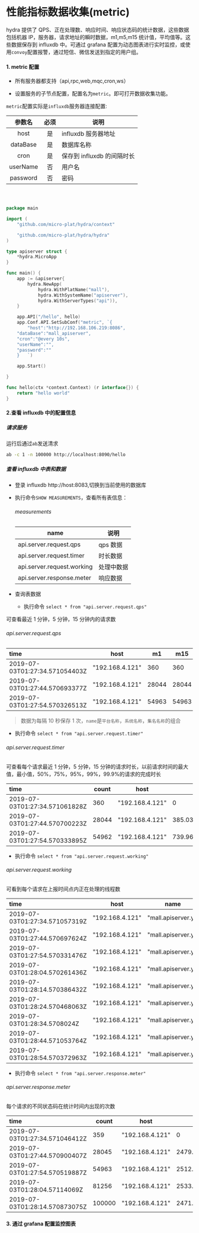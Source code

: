 # 性能指标数据收集(metric)

hydra 提供了 QPS、正在处理数、响应时间、响应状态码的统计数据，这些数据包括机器 IP，服务器，请求地址的瞬时数据，m1,m5,m15 统计值，平均值等。这些数据保存到 influxdb 中。可通过 grafana 配置为动态图表进行实时监控，或使用`convoy`配置报警，通过短信、微信发送到指定的用户组。

#### 1. metric 配置

- 所有服务器都支持（api,rpc,web,mqc,cron,ws）

- 设置服务的子节点配置，配置名为`metric`。即可打开数据收集功能。

`metric`配置实际是`influxdb`服务器连接配置:

|  参数名  | 必须 | 说明                       |
| :------: | :--: | -------------------------- |
|   host   |  是  | influxdb 服务器地址        |
| dataBase |  是  | 数据库名称                 |
|   cron   |  是  | 保存到 influxdb 的间隔时长 |
| userName |  否  | 用户名                     |
| password |  否  | 密码                       |

```go



package main

import (
	"github.com/micro-plat/hydra/context"

	"github.com/micro-plat/hydra/hydra"
)

type apiserver struct {
	*hydra.MicroApp
}

func main() {
	app := &apiserver{
		hydra.NewApp(
			hydra.WithPlatName("mall"),
			hydra.WithSystemName("apiserver"),
			hydra.WithServerTypes("api")),
	}

	app.API("/hello", hello)
	app.Conf.API.SetSubConf("metric", `{
		"host":"http://192.168.106.219:8086",
	"dataBase":"mall_apiserver",
	"cron":"@every 10s",
	"userName":"",
	"password":""
    }	`)

	app.Start()

}

func hello(ctx *context.Context) (r interface{}) {
	return "hello world"
}

```

#### 2.查看 influxdb 中的配置信息

##### 请求服务

运行后通过`ab`发送清求

```sh
ab -c 1 -n 100000 http://localhost:8090/hello

```

##### 查看 influxdb 中表和数据

- 登录 influxdb http://host:8083,切换到当前使用的数据库

* 执行命令`SHOW MEASUREMENTS`，查看所有表信息：

  ###### measurements

  | name                       | 说明       |
  | -------------------------- | ---------- |
  | api.server.request.qps     | qps 数据   |
  | api.server.request.timer   | 时长数据   |
  | api.server.request.working | 处理中数据 |
  | api.server.response.meter  | 响应数据   |

* 查询表数据

  - 执行命令 `select * from "api.server.request.qps"`

可查看最近 1 分钟，5 分钟，15 分钟内的请求数

###### api.server.request.qps

| time                           | host            | m1    | m15   | m5    | name                | url      |
| :----------------------------- | --------------- | ----- | ----- | ----- | ------------------- | -------- |
| 2019-07-03T01:27:34.571054403Z | "192.168.4.121" | 360   | 360   | 360   | "mall.apiserver.yl" | "/hello" |
| 2019-07-03T01:27:44.570693377Z | "192.168.4.121" | 28044 | 28044 | 28044 | "mall.apiserver.yl" | "/hello" |
| 2019-07-03T01:27:54.570326513Z | "192.168.4.121" | 54963 | 54963 | 54963 | "mall.apiserver.yl" | "/hello" |

> 数据为每隔 10 秒保存 1 次，`name`是`平台名称`，`系统名称`，`集名名称`的组合

- 执行命令 `select * from "api.server.request.timer"`

###### api.server.request.timer

可查看每个请求最近 1 分钟，5 分钟，15 分钟的请求时长，以前请求时间的最大值，最小值，50%，75%，95%，99%，99.9%的请求的完成时长

| time                           | count | host            | m1                 | m15                | m5                 | max    | mean               | meanrate          | min   | name                | p50    | p75    | p95                | p99                | p999              | p9999  | stddev             | url      | variance           |
| :----------------------------- | ----- | --------------- | ------------------ | ------------------ | ------------------ | ------ | ------------------ | ----------------- | ----- | ------------------- | ------ | ------ | ------------------ | ------------------ | ----------------- | ------ | ------------------ | -------- | ------------------ |
| 2019-07-03T01:27:34.571061828Z | 360   | "192.168.4.121" | 0                  | 0                  | 0                  | 390112 | 118943.21388888889 | 3057.245339403573 | 77002 | "mall.apiserver.yl" | 104966 | 113584 | 243054.5499999999  | 329669.33999999985 | 390112            | 390112 | 46602.85919329803  | "/hello" | 2171826484.9903626 |
| 2019-07-03T01:27:44.570700223Z | 28044 | "192.168.4.121" | 385.03330790386286 | 27.699062827315974 | 82.1883343275836   | 840981 | 118393.66828793775 | 2771.920956428636 | 81534 | "mall.apiserver.yl" | 104220 | 117991 | 192104.8           | 409889.2800000003  | 836100.9090000007 | 840981 | 56150.085619625985 | "/hello" | 3152832115.0913286 |
| 2019-07-03T01:27:54.570333895Z | 54962 | "192.168.4.121" | 739.9682623368426  | 57.20104574471909  | 167.93066219699298 | 804686 | 113945.68190661479 | 2732.135471536243 | 84264 | "mall.apiserver.yl" | 105345 | 118360 | 148096.44999999998 | 291116.0400000007  | 804547.612        | 804686 | 46111.41297201026  | "/hello" | 2126262406.2752757 |

- 执行命令 `select * from "api.server.request.working"`

###### api.server.request.working

可看到每个请求在上报时间点内正在处理的线程数

| time                           | host            | name                | url      | value |
| :----------------------------- | --------------- | ------------------- | -------- | ----- |
| 2019-07-03T01:27:34.571057319Z | "192.168.4.121" | "mall.apiserver.yl" | "/hello" | 0     |
| 2019-07-03T01:27:44.570697624Z | "192.168.4.121" | "mall.apiserver.yl" | "/hello" | 0     |
| 2019-07-03T01:27:54.570331476Z | "192.168.4.121" | "mall.apiserver.yl" | "/hello" | 0     |
| 2019-07-03T01:28:04.570261436Z | "192.168.4.121" | "mall.apiserver.yl" | "/hello" | 1     |
| 2019-07-03T01:28:14.570386432Z | "192.168.4.121" | "mall.apiserver.yl" | "/hello" | 0     |
| 2019-07-03T01:28:24.570468063Z | "192.168.4.121" | "mall.apiserver.yl" | "/hello" | 0     |
| 2019-07-03T01:28:34.5708024Z   | "192.168.4.121" | "mall.apiserver.yl" | "/hello" | 0     |
| 2019-07-03T01:28:44.571053764Z | "192.168.4.121" | "mall.apiserver.yl" | "/hello" | 0     |
| 2019-07-03T01:28:54.570372963Z | "192.168.4.121" | "mall.apiserver.yl" | "/hello" | 0     |

- 执行命令 `select * from "api.server.response.meter"`

###### api.server.response.meter

每个请求的不同状态码在统计时间内出现的次数

| time                           | count  | host            | m1                 | m15                | m5                 | mean               | name                | status | url      |
| :----------------------------- | ------ | --------------- | ------------------ | ------------------ | ------------------ | ------------------ | ------------------- | ------ | -------- |
| 2019-07-03T01:27:34.571046412Z | 359    | "192.168.4.121" | 0                  | 0                  | 0                  | 3064.3368533487424 | "mall.apiserver.yl" | "200"  | "/hello" |
| 2019-07-03T01:27:44.570900407Z | 28045  | "192.168.4.121" | 2479.2290952832423 | 2474.36232594048   | 2475.080966920066  | 2771.959550488491  | "mall.apiserver.yl" | "200"  | "/hello" |
| 2019-07-03T01:27:54.570519887Z | 54963  | "192.168.4.121" | 2512.6667246963975 | 2476.8296322716205 | 2482.3749431652154 | 2732.1651076650282 | "mall.apiserver.yl" | "200"  | "/hello" |
| 2019-07-03T01:28:04.57114069Z  | 81256  | "192.168.4.121" | 2533.481301839644  | 2478.7314953310274 | 2487.832644814569  | 2697.973616763035  | "mall.apiserver.yl" | "200"  | "/hello" |
| 2019-07-03T01:28:14.570873075Z | 100000 | "192.168.4.121" | 2471.434900021882  | 2475.0488338914784 | 2476.532333046619  | 2560.7683321764957 | "mall.apiserver.yl" | "200"  | "/hello" |

#### 3. 通过 grafana 配置监控图表
